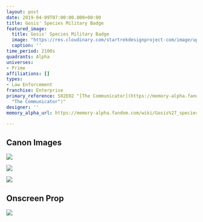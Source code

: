 ```yaml
---
layout: post
date: 2019-04-09T07:00:00.000+00:00
title: Gosis' Species Military Badge
featured_image:
  title: Gosis' Species Military Badge
  image: "https://res.cloudinary.com/startrekdesignproject-com/image/upload/v1554857156/ColorSymbols_GosisEmblem.png"
  caption: ''
time_period: 2100s
quadrants: Alpha
universes:
- Prime
affiliations: []
types:
- Law Enforcement
franchise: Enterprise
primary_reference: S02E02 "[The Communicator](https://memory-alpha.fandom.com/wiki/The_Communicator
  "The Communicator")"
designer: ''
memory_alpha_url: https://memory-alpha.fandom.com/wiki/Gosis%27_species

---
```

## Canon Images

![](https://res.cloudinary.com/startrekdesignproject-com/image/upload/v1554838025/Gosis3.jpg)

![](https://res.cloudinary.com/startrekdesignproject-com/image/upload/v1554838025/Gosis2.jpg)

![](https://res.cloudinary.com/startrekdesignproject-com/image/upload/v1554838025/Gosis1.jpg)

## Onscreen Prop

![](https://res.cloudinary.com/startrekdesignproject-com/image/upload/v1559798693/GosisProp.jpg)